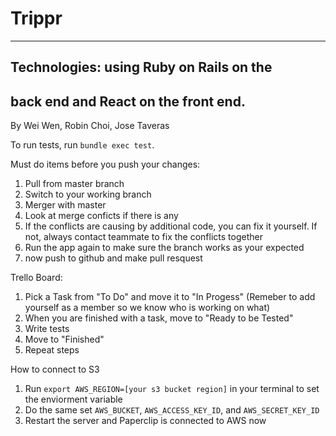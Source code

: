 # Trippr
---
## Technologies: using Ruby on Rails on the
back end and React on the front end.
---
By Wei Wen, Robin Choi, Jose Taveras

To run tests, run `bundle exec test`.


Must do items before you push your changes:

1. Pull from master branch
2. Switch to your working branch
3. Merger with master
4. Look at merge conficts if there is any
5. If the conflicts are causing by additional code, you can fix it yourself. If not, always contact teammate to fix the conflicts together
6. Run the app again to make sure the branch works as your expected
7. now push to github and make pull resquest


Trello Board:

1. Pick a Task from "To Do" and move it to "In Progess" (Remeber to add yourself as a member so we know who is working on what)
2. When you are finished with a task, move to "Ready to be Tested"
3. Write tests
4. Move to "Finished"
5. Repeat steps

How to connect to S3

1. Run `export AWS_REGION=[your s3 bucket region]` in your terminal to set the enviorment variable
2. Do the same set `AWS_BUCKET`, `AWS_ACCESS_KEY_ID`, and `AWS_SECRET_KEY_ID`
3. Restart the server and Paperclip is connected to AWS now
